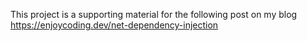 This project is a supporting material for the following post on my blog
https://enjoycoding.dev/net-dependency-injection